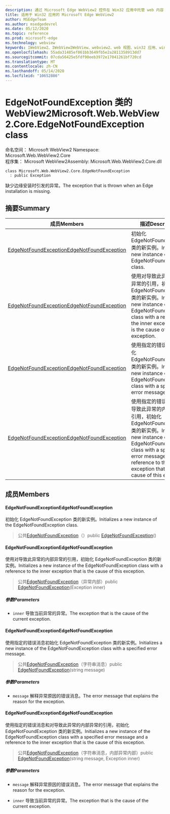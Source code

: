 ```yaml
---
description: 通过 Microsoft Edge WebView2 控件在 Win32 应用中托管 web 内容
title: 适用于 Win32 应用的 Microsoft Edge WebView2
author: MSEdgeTeam
ms.author: msedgedevrel
ms.date: 05/12/2020
ms.topic: reference
ms.prod: microsoft-edge
ms.technology: webview
keywords: IWebView2、IWebView2WebView、webview2、web 视图、win32 应用、win32、edge、ICoreWebView2、ICoreWebView2Controller、浏览器控件、边缘 html
ms.openlocfilehash: 55ada31485ef061bb3649fb5e2a2811358913dd7
ms.sourcegitcommit: 07cda56425e5fdf90eeb3972e17041261bf720cd
ms.translationtype: MT
ms.contentlocale: zh-CN
ms.lasthandoff: 05/14/2020
ms.locfileid: "10652886"
---
```

# <span data-ttu-id="ee1b3-104">EdgeNotFoundException 类的 WebView2</span><span class="sxs-lookup"><span data-stu-id="ee1b3-104">Microsoft.Web.WebView2.Core.EdgeNotFoundException class</span></span> 

<span data-ttu-id="ee1b3-105">命名空间： Microsoft WebView2 </span><span class="sxs-lookup"><span data-stu-id="ee1b3-105">Namespace: Microsoft.Web.WebView2.Core</span></span>\
<span data-ttu-id="ee1b3-106">程序集： Microsoft WebView2</span><span class="sxs-lookup"><span data-stu-id="ee1b3-106">Assembly: Microsoft.Web.WebView2.Core.dll</span></span>

```
class Microsoft.Web.WebView2.Core.EdgeNotFoundException
  : public Exception
```

<span data-ttu-id="ee1b3-107">缺少边缘安装时引发的异常。</span><span class="sxs-lookup"><span data-stu-id="ee1b3-107">The exception that is thrown when an Edge installation is missing.</span></span>

## <span data-ttu-id="ee1b3-108">摘要</span><span class="sxs-lookup"><span data-stu-id="ee1b3-108">Summary</span></span>

 <span data-ttu-id="ee1b3-109">成员</span><span class="sxs-lookup"><span data-stu-id="ee1b3-109">Members</span></span>                        | <span data-ttu-id="ee1b3-110">描述</span><span class="sxs-lookup"><span data-stu-id="ee1b3-110">Descriptions</span></span>
--------------------------------|---------------------------------------------
[<span data-ttu-id="ee1b3-111">EdgeNotFoundException</span><span class="sxs-lookup"><span data-stu-id="ee1b3-111">EdgeNotFoundException</span></span>](#edgenotfoundexception) | <span data-ttu-id="ee1b3-112">初始化 EdgeNotFoundException 类的新实例。</span><span class="sxs-lookup"><span data-stu-id="ee1b3-112">Initializes a new instance of the EdgeNotFoundException class.</span></span>
[<span data-ttu-id="ee1b3-113">EdgeNotFoundException</span><span class="sxs-lookup"><span data-stu-id="ee1b3-113">EdgeNotFoundException</span></span>](#edgenotfoundexception) | <span data-ttu-id="ee1b3-114">使用对导致此异常的内部异常的引用，初始化 EdgeNotFoundException 类的新实例。</span><span class="sxs-lookup"><span data-stu-id="ee1b3-114">Initializes a new instance of the EdgeNotFoundException class with a reference to the inner exception that is the cause of this exception.</span></span>
[<span data-ttu-id="ee1b3-115">EdgeNotFoundException</span><span class="sxs-lookup"><span data-stu-id="ee1b3-115">EdgeNotFoundException</span></span>](#edgenotfoundexception) | <span data-ttu-id="ee1b3-116">使用指定的错误消息初始化 EdgeNotFoundException 类的新实例。</span><span class="sxs-lookup"><span data-stu-id="ee1b3-116">Initializes a new instance of the EdgeNotFoundException class with a specified error message.</span></span>
[<span data-ttu-id="ee1b3-117">EdgeNotFoundException</span><span class="sxs-lookup"><span data-stu-id="ee1b3-117">EdgeNotFoundException</span></span>](#edgenotfoundexception) | <span data-ttu-id="ee1b3-118">使用指定的错误消息和对导致此异常的内部异常的引用，初始化 EdgeNotFoundException 类的新实例。</span><span class="sxs-lookup"><span data-stu-id="ee1b3-118">Initializes a new instance of the EdgeNotFoundException class with a specified error message and a reference to the inner exception that is the cause of this exception.</span></span>

## <span data-ttu-id="ee1b3-119">成员</span><span class="sxs-lookup"><span data-stu-id="ee1b3-119">Members</span></span>

#### <span data-ttu-id="ee1b3-120">EdgeNotFoundException</span><span class="sxs-lookup"><span data-stu-id="ee1b3-120">EdgeNotFoundException</span></span> 

<span data-ttu-id="ee1b3-121">初始化 EdgeNotFoundException 类的新实例。</span><span class="sxs-lookup"><span data-stu-id="ee1b3-121">Initializes a new instance of the EdgeNotFoundException class.</span></span>

> <span data-ttu-id="ee1b3-122">公共[EdgeNotFoundException](#edgenotfoundexception)（）</span><span class="sxs-lookup"><span data-stu-id="ee1b3-122">public [EdgeNotFoundException](#edgenotfoundexception)()</span></span>

#### <span data-ttu-id="ee1b3-123">EdgeNotFoundException</span><span class="sxs-lookup"><span data-stu-id="ee1b3-123">EdgeNotFoundException</span></span> 

<span data-ttu-id="ee1b3-124">使用对导致此异常的内部异常的引用，初始化 EdgeNotFoundException 类的新实例。</span><span class="sxs-lookup"><span data-stu-id="ee1b3-124">Initializes a new instance of the EdgeNotFoundException class with a reference to the inner exception that is the cause of this exception.</span></span>

> <span data-ttu-id="ee1b3-125">公共[EdgeNotFoundException](#edgenotfoundexception)（异常内部）</span><span class="sxs-lookup"><span data-stu-id="ee1b3-125">public [EdgeNotFoundException](#edgenotfoundexception)(Exception inner)</span></span>

##### <span data-ttu-id="ee1b3-126">参数</span><span class="sxs-lookup"><span data-stu-id="ee1b3-126">Parameters</span></span>
* `inner` <span data-ttu-id="ee1b3-127">导致当前异常的异常。</span><span class="sxs-lookup"><span data-stu-id="ee1b3-127">The exception that is the cause of the current exception.</span></span>

#### <span data-ttu-id="ee1b3-128">EdgeNotFoundException</span><span class="sxs-lookup"><span data-stu-id="ee1b3-128">EdgeNotFoundException</span></span> 

<span data-ttu-id="ee1b3-129">使用指定的错误消息初始化 EdgeNotFoundException 类的新实例。</span><span class="sxs-lookup"><span data-stu-id="ee1b3-129">Initializes a new instance of the EdgeNotFoundException class with a specified error message.</span></span>

> <span data-ttu-id="ee1b3-130">公共[EdgeNotFoundException](#edgenotfoundexception)（字符串消息）</span><span class="sxs-lookup"><span data-stu-id="ee1b3-130">public [EdgeNotFoundException](#edgenotfoundexception)(string message)</span></span>

##### <span data-ttu-id="ee1b3-131">参数</span><span class="sxs-lookup"><span data-stu-id="ee1b3-131">Parameters</span></span>
* `message` <span data-ttu-id="ee1b3-132">解释异常原因的错误消息。</span><span class="sxs-lookup"><span data-stu-id="ee1b3-132">The error message that explains the reason for the exception.</span></span>

#### <span data-ttu-id="ee1b3-133">EdgeNotFoundException</span><span class="sxs-lookup"><span data-stu-id="ee1b3-133">EdgeNotFoundException</span></span> 

<span data-ttu-id="ee1b3-134">使用指定的错误消息和对导致此异常的内部异常的引用，初始化 EdgeNotFoundException 类的新实例。</span><span class="sxs-lookup"><span data-stu-id="ee1b3-134">Initializes a new instance of the EdgeNotFoundException class with a specified error message and a reference to the inner exception that is the cause of this exception.</span></span>

> <span data-ttu-id="ee1b3-135">公共[EdgeNotFoundException](#edgenotfoundexception)（字符串消息，内部异常内部）</span><span class="sxs-lookup"><span data-stu-id="ee1b3-135">public [EdgeNotFoundException](#edgenotfoundexception)(string message, Exception inner)</span></span>

##### <span data-ttu-id="ee1b3-136">参数</span><span class="sxs-lookup"><span data-stu-id="ee1b3-136">Parameters</span></span>
* `message` <span data-ttu-id="ee1b3-137">解释异常原因的错误消息。</span><span class="sxs-lookup"><span data-stu-id="ee1b3-137">The error message that explains the reason for the exception.</span></span> 

* `inner` <span data-ttu-id="ee1b3-138">导致当前异常的异常。</span><span class="sxs-lookup"><span data-stu-id="ee1b3-138">The exception that is the cause of the current exception.</span></span>


